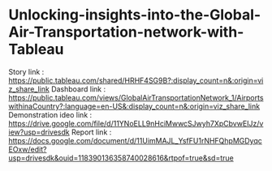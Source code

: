 # Unlocking-insights-into-the-Global-Air-Transportation-network-with-Tableau
Story link : https://public.tableau.com/shared/HRHF4SG9B?:display_count=n&:origin=viz_share_link
Dashboard link : https://public.tableau.com/views/GlobalAirTransportationNetwork_1/AirportswithinaCountry?:language=en-US&:display_count=n&:origin=viz_share_link
Demonstration ideo link : https://drive.google.com/file/d/11YNoELL9nHciMwwcSJwyh7XpCbvwEIJz/view?usp=drivesdk
Report link : https://docs.google.com/document/d/11UimMAJL_YsfFU1rNHFQhpMGDyqcEOxw/edit?usp=drivesdk&ouid=118390136358740028616&rtpof=true&sd=true

